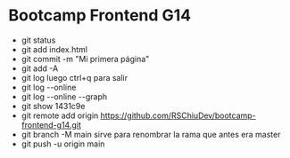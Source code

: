 # Bootcamp Frontend G14

* git status
* git add index.html
* git commit -m "Mi primera página"
* git add -A
* git log  luego ctrl+q para salir
* git log --online 
* git log --online --graph
* git show 1431c9e
* git remote add origin https://github.com/RSChiuDev/bootcamp-frontend-g14.git
* git branch -M main sirve para renombrar la rama que antes era master
* git push -u origin main